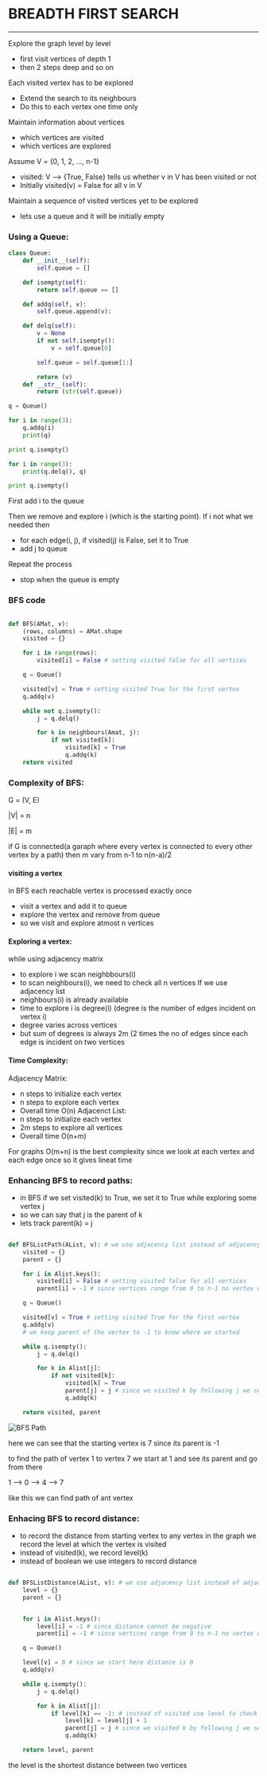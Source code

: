 # BREADTH FIRST SEARCH
***

Explore the graph level by level
* first visit vertices of depth 1
* then 2 steps deep and so on

Each visited vertex has to be explored
* Extend the search to its neighbours
* Do this to each vertex one time only

Maintain information about vertices
* which vertices are visited
* which vertices are explored

Assume V = {0, 1, 2, ..., n-1}
* visited: V --> {True, False} tells us whether v in V has been visited or not
* Initially visited(v) = False for all v in V

Maintain a sequence of visited vertices yet to be explored
* lets use a queue and it will be initially empty
### Using a Queue:
```python
class Queue:
    def __init__(self):
        self.queue = []

    def isempty(self):
        return self.queue == []

    def addq(self, v):
        self.queue.append(v):

    def delq(self):
        v = None
        if not self.isempty():
            v = self.queue[0]

        self.queue = self.queue[1:]

        return (v)
    def __str__(self):
        return (str(self.queue))

q = Queue()

for i in range(3):
    q.addq(i)
    print(q)

print q.isempty()

for i in range(3):
    print(q.delq(), q)

print q.isempty()
```
First add i to the queue

Then we remove and explore i (which is the starting point). If i not what we needed then
* for each edge(i, j), if visited(j) is False, set it to True
* add j to queue

Repeat the process
* stop when the queue is empty
### BFS code
```python

def BFS(AMat, v):
    (rows, columns) = AMat.shape
    visited = {}

    for i in range(rows):
        visited[i] = False # setting visited false for all vertices

    q = Queue()

    visited[v] = True # setting visited True for the first vertex
    q.addq(v)

    while not q.isempty():
        j = q.delq()

        for k in neighbours(Amat, j):
            if not visited[k]:
                visited[k] = True
                q.addq(k)
    return visited
```

### Complexity of BFS:

G = (V, E)

|V| = n

|E| = m

if G is connected(a garaph where every vertex is connected to every other vertex by a path) then m vary from n-1 to n(n-a)/2

#### visiting a vertex
in BFS each reachable vertex is processed exactly once
* visit a vertex and add it to queue
* explore the vertex and remove from queue
* so we visit and explore atmost n vertices

#### Exploring a vertex:
while using adjacency matrix
* to explore i we scan neighbbours(i)
* to scan neighbours(i), we need to check all n vertices
If we use adjacency list
* neighbours(i) is already available
* time to explore i is degree(i) (degree is the number of edges incident on vertex i)
* degree varies across vertices
* but sum of degrees is always 2m (2 times the no of edges since each edge is incident on two vertices

#### Time Complexity:
Adjacency Matrix:
* n steps to initialize each vertex
* n steps to explore each vertex
* Overall time O(n<sub></sub>)
Adjacenct List:
* n steps to initialize each vertex
* 2m steps to explore all vertices
* Overall time O(n+m)

For graphs O(m+n) is the best complexity since we look at each vertex and each edge once so it gives lineat time

### Enhancing BFS to record paths:
* in BFS if we set visited(k) to True, we set it to True while exploring some vertex j
* so we can say that j is the parent of k
* lets track parent(k) = j

```python

def BFSListPath(AList, v): # we use adjacency list instead of adjacency matrix
    visited = {}
    parent = {}

    for i in Alist.keys():
        visited[i] = False # setting visited false for all vertices
        parent[i] = -1 # since vertices range from 0 to n-1 no vertex will have a value of -1

    q = Queue()

    visited[v] = True # setting visited True for the first vertex
    q.addq(v)
    # we keep parent of the vertex to -1 to know where we started

    while q.isempty():
        j = q.delq()

        for k in Alist[j]:
            if not visited[k]:
                visited[k] = True
                parent[j] = j # since we visited k by following j we set j to be the parent of k
                q.addq(k)

    return visited, parent
```

![BFS Path](./img/4.png)

here we can see that the starting vertex is 7 since its parent is -1

to find the path of vertex 1 to vertex 7 we start at 1 and see its parent and go from there

1 --> 0 --> 4 --> 7

like this we can find path of ant vertex

### Enhacing BFS to record distance:
* to record the distance from starting vertex to any vertex in the graph we record the level at which the vertex is visited
* instead of visited(k), we record level(k)
* instead of boolean we use integers to record distance

```python

def BFSListDistance(AList, v): # we use adjacency list instead of adjacency matrix
    level = {}
    parent = {}


    for i in Alist.keys():
        level[i] = -1 # since distance cannot be negative
        parent[i] = -1 # since vertices range from 0 to n-1 no vertex will have a value of -1

    q = Queue()

    level[v] = 0 # since we start here distance is 0
    q.addq(v)

    while q.isempty():
        j = q.delq()

        for k in Alist[j]:
            if level[k] == -1: # instead of visited use level to check if a vertex is visited
                level[k] = level[j] + 1
                parent[j] = j # since we visited k by following j we set j to be the parent of k
                q.addq(k)

    return level, parent
```

the level is the shortest distance between two vertices


